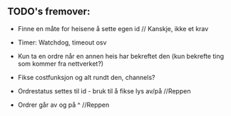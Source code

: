## TODO's fremover:

- Finne en måte for heisene å sette egen id // Kanskje, ikke et krav
- Timer: Watchdog, timeout osv
- Kun ta en ordre når en annen heis har bekreftet den (kun bekrefte ting som kommer fra nettverket?)

- Fikse costfunksjon og alt rundt den, channels?
- Ordrestatus settes til id - bruk til å fikse lys av/på //Reppen
- Ordrer går av og på ^ //Reppen